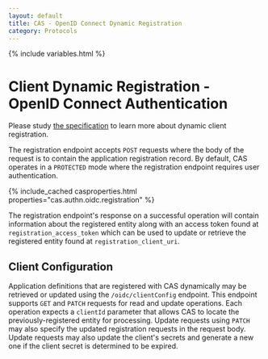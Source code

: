 ```yaml
---
layout: default
title: CAS - OpenID Connect Dynamic Registration
category: Protocols
---
```

{% include variables.html %}

# Client Dynamic Registration - OpenID Connect Authentication
       
Please study [the specification](https://openid.net/specs/openid-connect-registration-1_0.html) 
to learn more about dynamic client registration.

The registration endpoint accepts `POST` requests where the body of the request is to contain the
application registration record. By default, CAS operates in a `PROTECTED` mode where the registration 
endpoint requires user authentication.

{% include_cached casproperties.html properties="cas.authn.oidc.registration" %}
            
The registration endpoint's response on a successful operation will contain information about the registered entity
along with an access token found at `registration_access_token` which can be used to update or retrieve the registered
entity found at `registration_client_uri`.
                                            
## Client Configuration

Application definitions that are registered with CAS dynamically may be retrieved or updated using the `/oidc/clientConfig` endpoint.
This endpoint supports `GET` and `PATCH` requests for read and update operations. Each operation expects a `clientId` parameter
that allows CAS to locate the previously-registered entity for processing. Update requests using `PATCH` may also specify 
the updated registration requests in the request body. Update requests may also update the client's secrets and generate a new one
if the client secret is determined to be expired.
